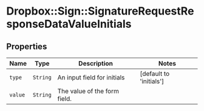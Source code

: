 # Dropbox::Sign::SignatureRequestResponseDataValueInitials



## Properties

| Name | Type | Description | Notes |
| ---- | ---- | ----------- | ----- |
| `type` | ```String``` |  An input field for initials  |  [default to 'initials'] |
| `value` | ```String``` |  The value of the form field.  |  |

